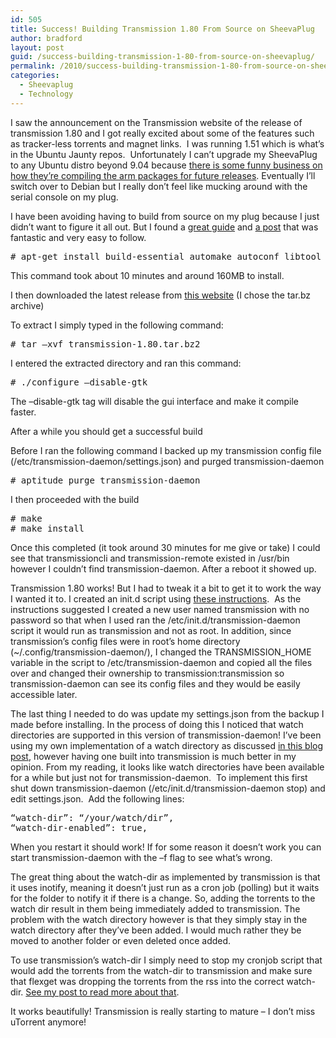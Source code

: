```yaml
---
id: 505
title: Success! Building Transmission 1.80 From Source on SheevaPlug
author: bradford
layout: post
guid: /success-building-transmission-1-80-from-source-on-sheevaplug/
permalink: /2010/success-building-transmission-1-80-from-source-on-sheevaplug
categories:
  - Sheevaplug
  - Technology
---
```

I saw the announcement on the Transmission website of the release of transmission 1.80 and I got really excited about some of the features such as tracker-less torrents and magnet links.  I was running 1.51 which is what’s in the Ubuntu Jaunty repos.  Unfortunately I can’t upgrade my SheevaPlug to any Ubuntu distro beyond 9.04 because [there is some funny business on how they’re compiling the arm packages for future releases][1]. Eventually I’ll switch over to Debian but I really don’t feel like mucking around with the serial console on my plug.<!--more-->

I have been avoiding having to build from source on my plug because I just didn’t want to figure it all out. But I found a <a href="http://trac.transmissionbt.com/wiki/Building" target="_blank">great guide</a> and <a href="http://forum.transmissionbt.com/viewtopic.php?f=2&t=9086&start=15#p42621" target="_blank">a post</a> that was fantastic and very easy to follow.

<pre class="brush:shell"># apt-get install build-essential automake autoconf libtool pkg-config libcurl4-openssl-dev intltool libxml2-dev libgtk2.0-dev libnotify-dev libglib2.0-dev</pre>

This command took about 10 minutes and around 160MB to install.

I then downloaded the latest release from <a href="http://download.m0k.org/transmission/files/" target="_blank">this website</a> (I chose the tar.bz archive)

To extract I simply typed in the following command:

<pre class="brush:shell"># tar –xvf transmission-1.80.tar.bz2</pre>

I entered the extracted directory and ran this command:

<pre class="brush:shell"># ./configure –disable-gtk</pre>

The –disable-gtk tag will disable the gui interface and make it compile faster.

After a while you should get a successful build

Before I ran the following command I backed up my transmission config file (/etc/transmission-daemon/settings.json) and purged transmission-daemon

<pre class="brush:shell"># aptitude purge transmission-daemon</pre>

I then proceeded with the build

<pre class="brush:shell"># make
# make install</pre>

Once this completed (it took around 30 minutes for me give or take) I could see that transmissioncli and transmission-remote existed in /usr/bin however I couldn’t find transmission-daemon. After a reboot it showed up.

Transmission 1.80 works! But I had to tweak it a bit to get it to work the way I wanted it to. I created an init.d script using <a href="http://trac.transmissionbt.com/wiki/Scripts/initd" target="_blank">these instructions</a>.  As the instructions suggested I created a new user named transmission with no password so that when I used ran the /etc/init.d/transmission-daemon script it would run as transmission and not as root. In addition, since transmission’s config files were in root’s home directory (~/.config/transmission-daemon/), I changed the TRANSMISSION_HOME variable in the script to /etc/transmission-daemon and copied all the files over and changed their ownership to transmission:transmission so transmission-daemon can see its config files and they would be easily accessible later.

The last thing I needed to do was update my settings.json from the backup I made before installing. In the process of doing this I noticed that watch directories are supported in this version of transmission-daemon! I’ve been using my own implementation of a watch directory as discussed <a href="/use-transmission-cli-to-download-from-rss/" target="_blank">in this blog post</a>, however having one built into transmission is much better in my opinion. From my reading, it looks like watch directories have been available for a while but just not for transmission-daemon.  To implement this first shut down transmission-daemon (/etc/init.d/transmission-daemon stop) and edit settings.json.  Add the following lines:

<pre class="brush:shell">“watch-dir”: “/your/watch/dir”,
“watch-dir-enabled”: true,</pre>

When you restart it should work! If for some reason it doesn’t work you can start transmission-daemon with the –f flag to see what’s wrong.

The great thing about the watch-dir as implemented by transmission is that it uses inotify, meaning it doesn’t just run as a cron job (polling) but it waits for the folder to notify it if there is a change. So, adding the torrents to the watch dir result in them being immediately added to transmission. The problem with the watch directory however is that they simply stay in the watch directory after they’ve been added. I would much rather they be moved to another folder or even deleted once added.

To use transmission’s watch-dir I simply need to stop my cronjob script that would add the torrents from the watch-dir to transmission and make sure that flexget was dropping the torrents from the rss into the correct watch-dir. <a href="/use-transmission-cli-to-download-from-rss/" target="_blank">See my post to read more about that</a>.

It works beautifully! Transmission is really starting to mature – I don’t miss uTorrent anymore!

 [1]: http://plugcomputer.org/plugforum/index.php?topic=885.0